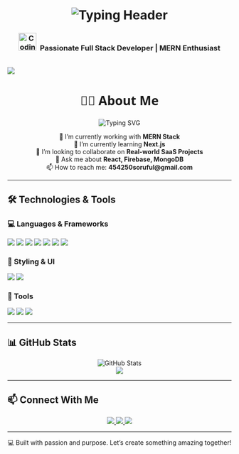 <!-- 🚀 Animated Typing Header -->
<h1 align="center">
  <img src="https://readme-typing-svg.demolab.com?font=Fira+Code&size=28&pause=1000&color=00C2CB&center=true&vCenter=true&width=700&lines=Hi+%F0%9F%91%8B%2C+I'm+Md+Soriful+Islam;Full+Stack+Web+Developer+%7C+React+%2B+Node+%2B+MongoDB;Building+Scalable+and+Efficient+Web+Applications;Passionate+about+Clean+Code+and+Continuous+Learning" alt="Typing Header" />
</h1>


<!-- 💻 Developer Role Line -->
<h3 align="center">
  <img src="https://media.giphy.com/media/qgQUggAC3Pfv687qPC/giphy.gif" width="40" alt="Coding" />
  &nbsp;<strong>Passionate Full Stack Developer | MERN Enthusiast</strong>
</h3>

<br/>


<!-- img -->
<div>
<img src="https://i.imgur.com/a0xeHVe.jpeg" 
</div>
<!-- About Me -->
<h2 align="center" style="font-family: 'Segoe UI', Tahoma, Geneva, Verdana, sans-serif; font-size: 28px;">👨‍💻 About Me</h2>

<p align="center">
  <img src="https://readme-typing-svg.demolab.com?font=Fira+Code&size=22&pause=1000&center=true&vCenter=true&width=435&lines=Junior+MERN+Stack+Developer;Web+Lover+%26+Tech+Explorer;Passionate+about+Clean+Code+%26+UI/UX" alt="Typing SVG" />
</p>
<p align="center">
  🔭 I’m currently working with <strong>MERN Stack</strong> <br/>
  🌱 I’m currently learning <strong>Next.js </strong> <br/>
  👯 I’m looking to collaborate on <strong>Real-world SaaS Projects</strong> <br/>
  💬 Ask me about <strong>React, Firebase, MongoDB</strong> <br/>
  📫 How to reach me: <strong>454250soruful@gmail.com</strong> <br/>
</p>


---

## 🛠️ Technologies & Tools

### 💻 Languages & Frameworks
<p>
  <img src="https://img.shields.io/badge/JavaScript-F7DF1E?logo=javascript&logoColor=black&style=for-the-badge" />
  <img src="https://img.shields.io/badge/React-20232A?logo=react&logoColor=61DAFB&style=for-the-badge" />
  <img src="https://img.shields.io/badge/Next.js-000000?logo=nextdotjs&logoColor=white&style=for-the-badge" />
  <img src="https://img.shields.io/badge/Node.js-339933?logo=nodedotjs&logoColor=white&style=for-the-badge" />
  <img src="https://img.shields.io/badge/Express.js-000000?logo=express&logoColor=white&style=for-the-badge" />
  <img src="https://img.shields.io/badge/MongoDB-47A248?logo=mongodb&logoColor=white&style=for-the-badge" />
  <img src="https://img.shields.io/badge/Firebase-FFCA28?logo=firebase&logoColor=black&style=for-the-badge" />
</p>

### 🎨 Styling & UI
<p>
  <img src="https://img.shields.io/badge/TailwindCSS-06B6D4?logo=tailwindcss&logoColor=white&style=for-the-badge" />
  <img src="https://img.shields.io/badge/Figma-F24E1E?logo=figma&logoColor=white&style=for-the-badge" />
</p>

### 🧰 Tools
<p>
  <img src="https://img.shields.io/badge/VS%20Code-007ACC?logo=visual-studio-code&logoColor=white&style=for-the-badge" />
  <img src="https://img.shields.io/badge/Git-F05032?logo=git&logoColor=white&style=for-the-badge" />
  <img src="https://img.shields.io/badge/Cursor_AI-black?style=for-the-badge&logo=OpenAI&logoColor=white" />
</p>

---

## 📊 GitHub Stats
<p align="center">
  <img src="https://github-readme-stats.vercel.app/api?username=Developer-Soriful&show_icons=true&theme=radical" alt="GitHub Stats" />
  <br/>
  <img src="https://github-readme-stats.vercel.app/api/top-langs/?username=Developer-Soriful&layout=compact&theme=radical" />
</p>

---

## 📫 Connect With Me

<p align="center">
  <a href="https://www.linkedin.com/in/md-soriful-islam-819491259/" target="_blank">
    <img src="https://img.shields.io/badge/LinkedIn-blue?style=for-the-badge&logo=linkedin&logoColor=white" />
  </a>
  <a href="mailto:454250soriful@gmail.com" target="_blank">
    <img src="https://img.shields.io/badge/Email-D14836?style=for-the-badge&logo=gmail&logoColor=white" />
  </a>
  <a href="https://your-portfolio.com" target="_blank">
    <img src="https://img.shields.io/badge/Portfolio-000000?style=for-the-badge&logo=vercel&logoColor=white" />
  </a>
</p>

---

<p align="center">💻 Built with passion and purpose. Let’s create something amazing together!</p>

